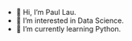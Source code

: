 - 👋 Hi, I’m Paul Lau.
- 👀 I’m interested in Data Science.
- 🌱 I’m currently learning Python.

<!---
paulcliz/paulcliz is a ✨ special ✨ repository because its `README.md` (this file) appears on your GitHub profile.
You can click the Preview link to take a look at your changes.
--->
